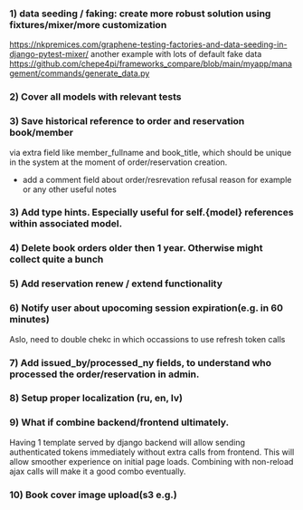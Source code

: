
### 1) data seeding / faking: create more robust solution using fixtures/mixer/more customization
https://nkpremices.com/graphene-testing-factories-and-data-seeding-in-django-pytest-mixer/
another example with lots of default fake data
https://github.com/chepe4pi/frameworks_compare/blob/main/myapp/management/commands/generate_data.py

### 2) Cover all models with relevant tests

### 3) Save historical reference to order and reservation book/member
via extra field like member_fullname and book_title, which should be unique in the system
at the moment of order/reservation creation.

+ add a comment field about order/resrevation refusal reason for example or any other useful notes

### 3) Add type hints. Especially useful for self.{model} references within associated model.

### 4) Delete book orders older then 1 year. Otherwise might collect quite a bunch

### 5) Add reservation renew / extend functionality

### 6) Notify user about upocoming session expiration(e.g. in 60 minutes)
Aslo, need to double chekc in which occassions to use refresh token calls


### 7) Add issued_by/processed_ny fields, to understand who processed the order/reservation in admin.


### 8) Setup proper localization (ru, en, lv)

### 9) What if combine backend/frontend ultimately.
Having 1 template served by django backend will allow sending authenticated tokens immediately
without extra calls from frontend. This will allow smoother experience on initial page loads.
Combining with non-reload ajax calls will make it a good combo eventually.

### 10) Book cover image upload(s3 e.g.)
